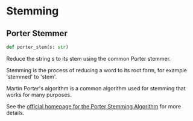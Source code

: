 Stemming
========

Porter Stemmer
--------------

``` python
def porter_stem(s: str)
```

Reduce the string s to its stem using the common Porter stemmer.

Stemming is the process of reducing a word to its root form, for example 'stemmed' to 'stem'.

Martin Porter's algorithm is a common algorithm used for stemming that works for many purposes.

See the [official homepage for the Porter Stemming Algorithm](http://tartarus.org/martin/PorterStemmer/) for more details.
